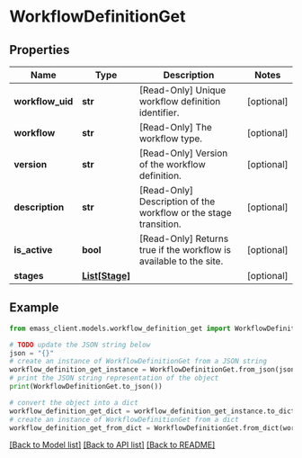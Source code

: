 # WorkflowDefinitionGet


## Properties

Name | Type | Description | Notes
------------ | ------------- | ------------- | -------------
**workflow_uid** | **str** | [Read-Only] Unique workflow definition identifier. | [optional] 
**workflow** | **str** | [Read-Only] The workflow type. | [optional] 
**version** | **str** | [Read-Only] Version of the workflow definition. | [optional] 
**description** | **str** | [Read-Only] Description of the workflow or the stage transition. | [optional] 
**is_active** | **bool** | [Read-Only] Returns true if the workflow is available to the site. | [optional] 
**stages** | [**List[Stage]**](Stage.md) |  | [optional] 

## Example

```python
from emass_client.models.workflow_definition_get import WorkflowDefinitionGet

# TODO update the JSON string below
json = "{}"
# create an instance of WorkflowDefinitionGet from a JSON string
workflow_definition_get_instance = WorkflowDefinitionGet.from_json(json)
# print the JSON string representation of the object
print(WorkflowDefinitionGet.to_json())

# convert the object into a dict
workflow_definition_get_dict = workflow_definition_get_instance.to_dict()
# create an instance of WorkflowDefinitionGet from a dict
workflow_definition_get_from_dict = WorkflowDefinitionGet.from_dict(workflow_definition_get_dict)
```
[[Back to Model list]](../README.md#documentation-for-models) [[Back to API list]](../README.md#documentation-for-api-endpoints) [[Back to README]](../README.md)


